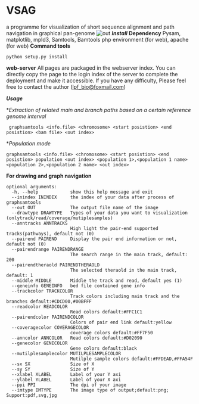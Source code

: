 # VSAG
a programme for visualization of short sequence alignment and path navigation in graphical pan-genome
![out](https://user-images.githubusercontent.com/46209789/200499386-cb1277d2-f323-4829-bdb3-cc9c34a87f35.png)
***Install***
**Dependency**
Pysam, matplotlib, mpld3, Samtools, Bamtools
php environment (for web), apache (for web)
**Command tools**
```
python setup.py install
```
**web-server**
All pages are packaged in the webserver index. You can directly copy the page to the login index of the server to complete the deployment and make it accessible. If you have any difficulty, Please feel free to contact the author (lpf_bio@foxmail.com)

***Usage***

**Extraction of related main and branch paths based on a certain reference genome interval*
```
 graphsamtools <info.file> <chromosome> <start posistion> <end posistion> <bam file> <out index>
```
**Population mode*
```
graphsamtools <info.file> <chromosome> <start posistion> <end posistion> population <out index> <population 1>,<population 1 name> <population 2>,<population 2 name> <out index>

```
**For drawing and graph navigation**
```
optional arguments:
  -h, --help            show this help message and exit
  --inindex ININDEX     the index of your data after process of graphsamtools
  --out OUT             The output file name of the image
  --drawtype DRAWTYPE   Types of your data you want to visualization (onlytrack/read/coverage/mutiplesamples)
  --anntracks ANNTRACKS
                        High light the pair-end supported tracks(pathways), default not (0)
  --pairend PAIREND     Display the pair end information or not, default not (0)
  --pairendrange PAIRENDRANGE
                        The search range in the main track, default: 200
  --pairendtheraold PAIRENDTHERAOLD
                        The selected theraold in the main track, default: 1
  --middle MIDDLE       Middle the track and read, default yes (1)
  --geneinfo GENEINFO   bed file contained gene info
  --trackcolor TRACKCOLOR
                        Track colors including main track and the branches default:#CDCD00,#00BFFF
  --readcolor READCOLOR
                        Read colors default:#FFC1C1
  --pairendcolor PAIRENDCOLOR
                        Colors of pair end link default:yellow
  --coveragecolor COVERAGECOLOR
                        coverage colors default:#FF7F50
  --anncolor ANNCOLOR   Read colors default:#D02090
  --genecolor GENECOLOR
                        Gene colors default:black
  --mutilplesamplecolor MUTILPLESAMPLECOLOR
                        Mutilple sample colors default:#FFDEAD,#FFA54F
  --sx SX               Size of X
  --sy SY               Size of Y
  --xlabel XLABEL       Label of your Y axi
  --ylabel YLABEL       Label of your X axi
  --ppi PPI             The dpi of your image
  --imtype IMTYPE       The image type of output;default:png; Support:pdf,svg,jpg

```
